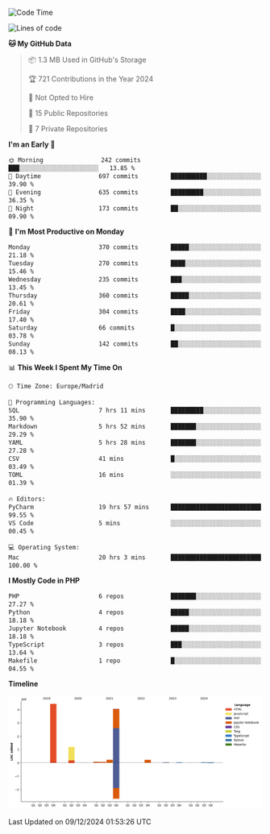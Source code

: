 <!--START_SECTION:waka-->
![Code Time](http://img.shields.io/badge/Code%20Time-531%20hrs%2055%20mins-blue)

![Lines of code](https://img.shields.io/badge/From%20Hello%20World%20I%27ve%20Written-10.4%20million%20lines%20of%20code-blue)

**🐱 My GitHub Data** 

> 📦 1.3 MB Used in GitHub's Storage 
 > 
> 🏆 721 Contributions in the Year 2024
 > 
> 🚫 Not Opted to Hire
 > 
> 📜 15 Public Repositories 
 > 
> 🔑 7 Private Repositories 
 > 
**I'm an Early 🐤** 

```text
🌞 Morning                242 commits         ███░░░░░░░░░░░░░░░░░░░░░░   13.85 % 
🌆 Daytime                697 commits         ██████████░░░░░░░░░░░░░░░   39.90 % 
🌃 Evening                635 commits         █████████░░░░░░░░░░░░░░░░   36.35 % 
🌙 Night                  173 commits         ██░░░░░░░░░░░░░░░░░░░░░░░   09.90 % 
```
📅 **I'm Most Productive on Monday** 

```text
Monday                   370 commits         █████░░░░░░░░░░░░░░░░░░░░   21.18 % 
Tuesday                  270 commits         ████░░░░░░░░░░░░░░░░░░░░░   15.46 % 
Wednesday                235 commits         ███░░░░░░░░░░░░░░░░░░░░░░   13.45 % 
Thursday                 360 commits         █████░░░░░░░░░░░░░░░░░░░░   20.61 % 
Friday                   304 commits         ████░░░░░░░░░░░░░░░░░░░░░   17.40 % 
Saturday                 66 commits          █░░░░░░░░░░░░░░░░░░░░░░░░   03.78 % 
Sunday                   142 commits         ██░░░░░░░░░░░░░░░░░░░░░░░   08.13 % 
```


📊 **This Week I Spent My Time On** 

```text
🕑︎ Time Zone: Europe/Madrid

💬 Programming Languages: 
SQL                      7 hrs 11 mins       █████████░░░░░░░░░░░░░░░░   35.90 % 
Markdown                 5 hrs 52 mins       ███████░░░░░░░░░░░░░░░░░░   29.29 % 
YAML                     5 hrs 28 mins       ███████░░░░░░░░░░░░░░░░░░   27.28 % 
CSV                      41 mins             █░░░░░░░░░░░░░░░░░░░░░░░░   03.49 % 
TOML                     16 mins             ░░░░░░░░░░░░░░░░░░░░░░░░░   01.39 % 

🔥 Editors: 
PyCharm                  19 hrs 57 mins      █████████████████████████   99.55 % 
VS Code                  5 mins              ░░░░░░░░░░░░░░░░░░░░░░░░░   00.45 % 

💻 Operating System: 
Mac                      20 hrs 3 mins       █████████████████████████   100.00 % 
```

**I Mostly Code in PHP** 

```text
PHP                      6 repos             ███████░░░░░░░░░░░░░░░░░░   27.27 % 
Python                   4 repos             █████░░░░░░░░░░░░░░░░░░░░   18.18 % 
Jupyter Notebook         4 repos             █████░░░░░░░░░░░░░░░░░░░░   18.18 % 
TypeScript               3 repos             ███░░░░░░░░░░░░░░░░░░░░░░   13.64 % 
Makefile                 1 repo              █░░░░░░░░░░░░░░░░░░░░░░░░   04.55 % 
```



**Timeline**

![Lines of Code chart](https://raw.githubusercontent.com/danisoronellas/danisoronellas/main/assets/bar_graph.png)


 Last Updated on 09/12/2024 01:53:26 UTC
<!--END_SECTION:waka-->
